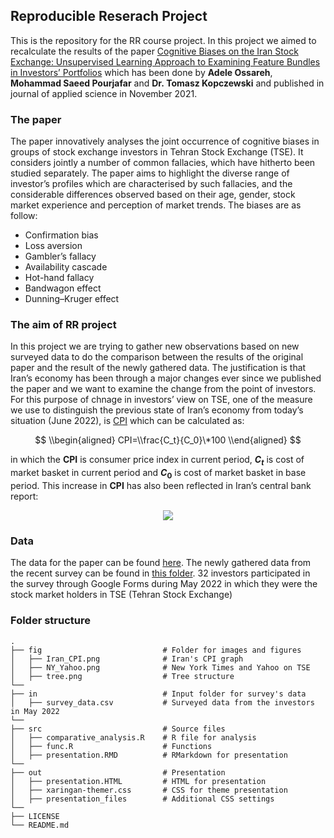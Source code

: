 ## Reproducible Reserach Project

This is the repository for the RR course project. In this project we
aimed to recalculate the results of the paper [Cognitive Biases on the
Iran Stock Exchange: Unsupervised Learning Approach to Examining Feature
Bundles in Investors’
Portfolios](https://www.mdpi.com/2076-3417/11/22/10916) which has been
done by **Adele Ossareh**, **Mohammad Saeed Pourjafar** and **Dr. Tomasz
Kopczewski** and published in journal of applied science in November
2021.

### The paper

The paper innovatively analyses the joint occurrence of cognitive biases
in groups of stock exchange investors in Tehran Stock Exchange (TSE). It
considers jointly a number of common fallacies, which have hitherto been
studied separately. The paper aims to highlight the diverse range of
investor’s profiles which are characterised by such fallacies, and the
considerable differences observed based on their age, gender, stock
market experience and perception of market trends. The biases are as
follow:

-   Confirmation bias
-   Loss aversion
-   Gambler’s fallacy
-   Availability cascade
-   Hot-hand fallacy
-   Bandwagon effect
-   Dunning–Kruger effect

### The aim of RR project

In this project we are trying to gather new observations based on new
surveyed data to do the comparison between the results of the original
paper and the result of the newly gathered data. The justification is
that Iran’s economy has been through a major changes ever since we
published the paper and we want to examine the change from the point of
investors. For this purpose of chnage in investors’ view on TSE, one of
the measure we use to distinguish the previous state of Iran’s economy
from today’s situation (June 2022), is
[CPI](https://en.wikipedia.org/wiki/Consumer_price_index) which can be
calculated as:

$$
\\begin{aligned}
CPI=\\frac{C_t}{C_0}\*100
\\end{aligned}
$$

in which the **CPI** is consumer price index in current period,
***C*<sub>*t*</sub>** is cost of market basket in current period and
***C*<sub>0</sub>** is cost of market basket in base period. This
increase in **CPI** has also been reflected in Iran’s central bank
report:

<center>
<img src="https://github.com/SaeedPourjafar/RR_Project/blob/main/fig/Iran_CPI.png">
</center>

### Data

The data for the paper can be found
[here](https://github.com/tomvar/Cognitive_Biases_on_the_Iran_Stock_Exchange).
The newly gathered data from the recent survey can be found in [this
folder](https://github.com/SaeedPourjafar/RR_Project/tree/main/in). 32
investors participated in the survey through Google Forms during May
2022 in which they were the stock market holders in TSE (Tehran Stock
Exchange)

### Folder structure

    .
    ├── fig                           # Folder for images and figures
    │   ├── Iran_CPI.png              # Iran's CPI graph
    │   ├── NY_Yahoo.png              # New York Times and Yahoo on TSE
    │   ├── tree.png                  # Tree structure
    └──
    ├── in                            # Input folder for survey's data
    │   ├── survey_data.csv           # Surveyed data from the investors in May 2022
    └──
    ├── src                           # Source files
    │   ├── comparative_analysis.R    # R file for analysis
    │   ├── func.R                    # Functions
    │   ├── presentation.RMD          # RMarkdown for presentation
    └──
    ├── out                           # Presentation
    │   ├── presentation.HTML         # HTML for presentation
    │   ├── xaringan-themer.css       # CSS for theme presentation   
    │   ├── presentation_files        # Additional CSS settings
    └──
    ├── LICENSE
    └── README.md
